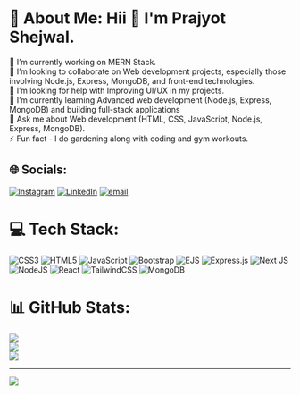 # 💫 About Me: Hii 👋 I'm Prajyot Shejwal.
🔭 I’m currently working on MERN Stack.<br>👯 I’m looking to collaborate on Web development projects, especially those involving Node.js, Express, MongoDB, and front-end 
    technologies. <br>🤝 I’m looking for help with Improving UI/UX in my projects.<br>🌱 I’m currently learning Advanced web development (Node.js, Express, MongoDB) and building full-stack applications<br>💬 Ask me about Web development (HTML, CSS, JavaScript, Node.js, Express, MongoDB).<br>⚡ Fun fact - I do gardening along with coding and gym workouts.


## 🌐 Socials:
[![Instagram](https://img.shields.io/badge/Instagram-%23E4405F.svg?logo=Instagram&logoColor=white)](https://instagram.com/_prajyot_1631) [![LinkedIn](https://img.shields.io/badge/LinkedIn-%230077B5.svg?logo=linkedin&logoColor=white)](https://linkedin.com/in/https://www.linkedin.com/in/prajyot-shejwal-8931bb326?lipi=urn%3Ali%3Apage%3Ad_flagship3_profile_view_base_contact_details%3BbSV%2FIu9OSoWr6xhZ5mWfhw%3D%3D) [![email](https://img.shields.io/badge/Email-D14836?logo=gmail&logoColor=white)](mailto:prajyotshejwal@gmail.com) 

# 💻 Tech Stack:
![CSS3](https://img.shields.io/badge/css3-%231572B6.svg?style=plastic&logo=css3&logoColor=white) ![HTML5](https://img.shields.io/badge/html5-%23E34F26.svg?style=plastic&logo=html5&logoColor=white) ![JavaScript](https://img.shields.io/badge/javascript-%23323330.svg?style=plastic&logo=javascript&logoColor=%23F7DF1E) ![Bootstrap](https://img.shields.io/badge/bootstrap-%238511FA.svg?style=plastic&logo=bootstrap&logoColor=white) ![EJS](https://img.shields.io/badge/ejs-%23B4CA65.svg?style=plastic&logo=ejs&logoColor=black) ![Express.js](https://img.shields.io/badge/express.js-%23404d59.svg?style=plastic&logo=express&logoColor=%2361DAFB) ![Next JS](https://img.shields.io/badge/Next-black?style=plastic&logo=next.js&logoColor=white) ![NodeJS](https://img.shields.io/badge/node.js-6DA55F?style=plastic&logo=node.js&logoColor=white) ![React](https://img.shields.io/badge/react-%2320232a.svg?style=plastic&logo=react&logoColor=%2361DAFB) ![TailwindCSS](https://img.shields.io/badge/tailwindcss-%2338B2AC.svg?style=plastic&logo=tailwind-css&logoColor=white) ![MongoDB](https://img.shields.io/badge/MongoDB-%234ea94b.svg?style=plastic&logo=mongodb&logoColor=white)
# 📊 GitHub Stats:
![](https://github-readme-stats.vercel.app/api?username=Prajyot-1631&theme=monokai&hide_border=false&include_all_commits=false&count_private=true)<br/>
![](https://github-readme-streak-stats.herokuapp.com/?user=Prajyot-1631&theme=monokai&hide_border=false)<br/>
![](https://github-readme-stats.vercel.app/api/top-langs/?username=Prajyot-1631&theme=monokai&hide_border=false&include_all_commits=true&count_private=true&layout=compact)

---
[![](https://visitcount.itsvg.in/api?id=Prajyot-1631&icon=1&color=2)](https://visitcount.itsvg.in)

<!-- Proudly created with GPRM ( https://gprm.itsvg.in ) -->
